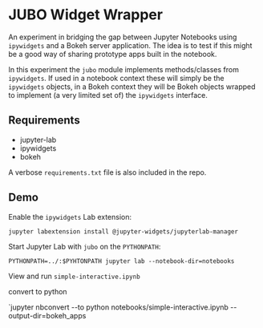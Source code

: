 # JUBO Widget Wrapper

An experiment in bridging the gap between Jupyter Notebooks using `ipywidgets` and a Bokeh server application. 
The idea is to test if this might be a good way of sharing prototype apps built in the notebook.

In this experiment the `jubo` module implements methods/classes from `ipywidgets`. If used in a notebook context
these will simply be the `ipywidgets` objects, in a Bokeh context they will be Bokeh objects wrapped to implement (a very limited set of) the
`ipywidgets` interface.

## Requirements

* jupyter-lab
* ipywidgets
* bokeh

A verbose `requirements.txt` file is also included in the repo.

## Demo

Enable the `ipywidgets` Lab extension:

`jupyter labextension install @jupyter-widgets/jupyterlab-manager`

Start Jupyter Lab with `jubo` on the `PYTHONPATH`:

`PYTHONPATH=../:$PYHTONPATH jupyter lab --notebook-dir=notebooks`

View and run `simple-interactive.ipynb`

convert to python

`jupyter nbconvert --to python notebooks/simple-interactive.ipynb --output-dir=bokeh_apps